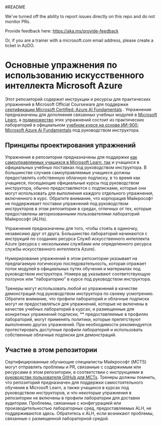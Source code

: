 #README

We've turned off the ability to report issues directly on this repo and do not monitor PRs.

Provide feedback here: https://aka.ms/provide-feedback

Or, if you are a trainer with a microsoft.com email address, please create a ticket in AzDO.

# Основные упражнения по использованию искусственного интеллекта Microsoft Azure

Этот репозиторий содержит инструкции и ресурсы для практических упражнений в Microsoft Official Courseware для поддержки [сертификации Microsoft Certified: Azure AI Fundamentals](https://learn.microsoft.com/credentials/certifications/azure-ai-fundamentals/) . Упражнения предназначены для дополнения связанных учебных модулей в [Microsoft Learn](https://learn.microsoft.com/training), а <u>подмножество</u> этих упражнений состоит из практических лабораторий в официальном [учебном курсе на основе ИИ-900: Microsoft Azure Ai Fundamentals](https://learn.microsoft.com/en-us/training/courses/ai-900t00) под руководством инструктора.

## Принципы проектирования упражнений

Упражнения в репозитории предназначены для поддержки <u>как самоуправляемых учащихся в Microsoft Learn, так</u> и учащихся в официальных учебных поставках под руководством инструктора. В большинстве случаев самоуправляемые учащиеся должны предоставлять собственную облачную подписку, в то время как учащиеся, посещающие официальные курсы под руководством инструктора, обычно предоставляются с подписками, которые они могут использовать для выполнения каждого отдельного упражнения, включенного в курс. Обратите внимание, что корпорация Майкрософт не поддерживает поставки упражнений под руководством инструкторов в этом репозитории в средах, отличных от тех, которые предоставлены авторизованными пользователями лабораторий Майкрософт (ALHs).

Упражнения предназначены для того, чтобы стоять в одиночку, независимо друг от друга. Большинство лабораторий начинаются с инструкций по созданию ресурса Служб искусственного интеллекта Azure (ресурса с несколькими службами или определенного ресурса службы искусственного интеллекта Azure).

Нумерирование упражнений в этом репозитории указывает на предлагаемую логическую последовательность, которая отражает поток модулей в официальных путях обучения и материалах под руководством инструктора. Номера <u>не</u> указывают соответствующую ползунок или "лабораторию" в курсе под руководством инструктора.

Тренеры могут использовать *любой из* упражнений в качестве демонстраций под руководством инструктора по своему усмотрению. Обратите внимание, что профили лабораторий и облачные подписки могут не предоставляться для упражнений, которые не включены в качестве учебных лабораторий в курсах; и размещенные для конкретных упражнений подписки, ** предоставляемые в профилях лабораторий, могут применять политики, которые препятствуют выполнению других упражнений. При необходимости рекомендуется протестировать доступные профили лабораторий и использовать собственные облачные подписки для демонстраций.

## Участие в этом репозитории

Сертифицированные обучающие специалисты Майкрософт (MCTS) могут отправлять проблемы и PR, связанные с содержимым или ресурсами в этом репозитории, в соответствии с инструкциями в [руководстве пользователя GitHub для MCTs](https://microsoftlearning.github.io/MCT-User-Guide/). Тренеры должны помнить, что репозиторий предназначен для поддержки самостоятельного обучения в Microsoft Learn, а также учащихся в курсах под руководством инструкторов, и что некоторые упражнения в репозитории не включены в профили лаборатории для доставки аудитории. Проблемы, связанные с конфигурацией или производительностью лабораторных сред, предоставляемых ALH, не поддерживаются здесь. Обратитесь к ALH, если возникают проблемы, связанные с размещенной лабораторной средой.
